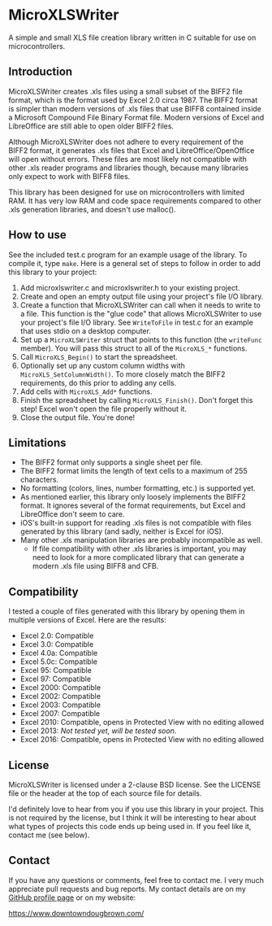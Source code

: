 # MicroXLSWriter

A simple and small XLS file creation library written in C suitable for use on microcontrollers.

## Introduction

MicroXLSWriter creates .xls files using a small subset of the BIFF2 file format, which is the format used by Excel 2.0 circa 1987. The BIFF2 format is simpler than modern versions of .xls files that use BIFF8 contained inside a Microsoft Compound File Binary Format file. Modern versions of Excel and LibreOffice are still able to open older BIFF2 files.

Although MicroXLSWriter does not adhere to every requirement of the BIFF2 format, it generates .xls files that Excel and LibreOffice/OpenOffice will open without errors. These files are most likely not compatible with other .xls reader programs and libraries though, because many libraries only expect to work with BIFF8 files.

This library has been designed for use on microcontrollers with limited RAM. It has very low RAM and code space requirements compared to other .xls generation libraries, and doesn't use malloc().

## How to use

See the included test.c program for an example usage of the library. To compile it, type `make`. Here is a general set of steps to follow in order to add this library to your project:

1. Add microxlswriter.c and microxlswriter.h to your existing project.
2. Create and open an empty output file using your project's file I/O library.
3. Create a function that MicroXLSWriter can call when it needs to write to a file. This function is the "glue code" that allows MicroXLSWriter to use your project's file I/O library. See `WriteToFile` in test.c for an example that uses stdio on a desktop computer.
4. Set up a `MicroXLSWriter` struct that points to this function (the `writeFunc` member). You will pass this struct to all of the `MicroXLS_*` functions.
5. Call `MicroXLS_Begin()` to start the spreadsheet.
6. Optionally set up any custom column widths with `MicroXLS_SetColumnWidth()`. To more closely match the BIFF2 requirements, do this prior to adding any cells.
7. Add cells with `MicroXLS_Add*` functions.
8. Finish the spreadsheet by calling `MicroXLS_Finish()`. Don't forget this step! Excel won't open the file properly without it.
9. Close the output file. You're done!

## Limitations

- The BIFF2 format only supports a single sheet per file.
- The BIFF2 format limits the length of text cells to a maximum of 255 characters.
- No formatting (colors, lines, number formatting, etc.) is supported yet.
- As mentioned earlier, this library only loosely implements the BIFF2 format. It ignores several of the format requirements, but Excel and LibreOffice don't seem to care.
- iOS's built-in support for reading .xls files is not compatible with files generated by this library (and sadly, neither is Excel for iOS).
- Many other .xls manipulation libraries are probably incompatible as well.
  - If file compatibility with other .xls libraries is important, you may need to look for a more complicated library that can generate a modern .xls file using BIFF8 and CFB.

## Compatibility

I tested a couple of files generated with this library by opening them in multiple versions of Excel. Here are the results:

- Excel 2.0: Compatible
- Excel 3.0: Compatible
- Excel 4.0a: Compatible
- Excel 5.0c: Compatible
- Excel 95: Compatible
- Excel 97: Compatible
- Excel 2000: Compatible
- Excel 2002: Compatible
- Excel 2003: Compatible
- Excel 2007: Compatible
- Excel 2010: Compatible, opens in Protected View with no editing allowed
- Excel 2013: *Not tested yet, will be tested soon.*
- Excel 2016: Compatible, opens in Protected View with no editing allowed

## License

MicroXLSWriter is licensed under a 2-clause BSD license. See the LICENSE file or the header at the top of each source file for details.

I'd definitely love to hear from you if you use this library in your project. This is not required by the license, but I think it will be interesting to hear about what types of projects this code ends up being used in. If you feel like it, contact me (see below).

## Contact

If you have any questions or comments, feel free to contact me. I very much appreciate pull requests and bug reports. My contact details are on my [GitHub profile page](https://github.com/dougg3/) or on my website:

https://www.downtowndougbrown.com/
